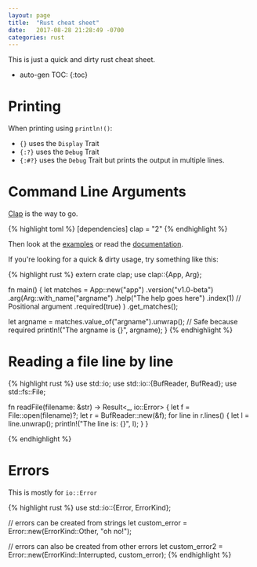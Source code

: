 ```yaml
---
layout: page
title:  "Rust cheat sheet"
date:   2017-08-28 21:28:49 -0700
categories: rust
---
```


This is just a quick and dirty rust cheat sheet.

* auto-gen TOC:
{:toc}

# Printing

When printing using `println!()`:

* `{}` uses the `Display` Trait
* `{:?}` uses the `Debug` Trait
* `{:#?}` uses the `Debug` Trait but prints the output in multiple lines.

# Command Line Arguments

[Clap](https://github.com/kbknapp/clap-rs) is the way to go.

{% highlight toml %}
[dependencies]
clap = "2"
{% endhighlight %}

Then look at the
[examples](https://github.com/kbknapp/clap-rs/tree/master/examples) or
read the [documentation](https://docs.rs/clap/2.26.0/clap/).

If you're looking for a quick & dirty usage, try something like this:

{% highlight rust %}
extern crate clap;
use clap::{App, Arg};

fn main() {
  let matches = App::new("app")
	.version("v1.0-beta")
	.arg(Arg::with_name("argname")
		.help("The help goes here")
		.index(1) // Positional argument
		.required(true)
	)
	.get_matches();
	
  let argname = matches.value_of("argname").unwrap(); // Safe because required
  println!("The argname is {}", argname);
}
{% endhighlight %}

# Reading a file line by line

{% highlight rust %}
use std::io;
use std::io::{BufReader, BufRead};
use std::fs::File;

fn readFile(filename: &str) -> Result<_, io::Error> {
	let f = File::open(filename)?;
	let r = BufReader::new(&f);
	for line in r.lines() {
		let l = line.unwrap();
		println!("The line is: {}", l);
	}
}

{% endhighlight %}

# Errors

This is mostly for `io::Error`

{% highlight rust %}
use std::io::{Error, ErrorKind};

// errors can be created from strings
let custom_error = Error::new(ErrorKind::Other, "oh no!");

// errors can also be created from other errors
let custom_error2 = Error::new(ErrorKind::Interrupted, custom_error);
{% endhighlight %}


